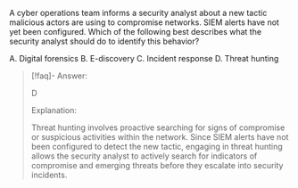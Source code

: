 
A cyber operations team informs a security analyst about a new tactic malicious actors are using to compromise networks. SIEM alerts have not yet been configured. Which of the following best describes what the security analyst should do to identify this behavior? 

A. Digital forensics 
B. E-discovery 
C. Incident response 
D. Threat hunting

> [!faq]- Answer: 
> 
> D
> 
> 
> Explanation: 
> 
> Threat hunting involves proactive searching for signs of compromise or suspicious activities within the network. Since SIEM alerts have not been configured to detect the new tactic, engaging in threat hunting allows the security analyst to actively search for indicators of compromise and emerging threats before they escalate into security incidents.

